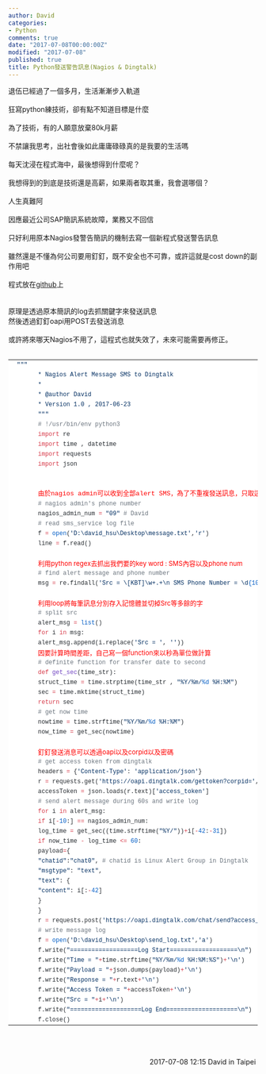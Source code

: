```yaml
---
author: David
categories:
- Python
comments: true
date: "2017-07-08T00:00:00Z"
modified: "2017-07-08"
published: true
title: Python發送警告訊息(Nagios & Dingtalk)
---
```

退伍已經過了一個多月，生活漸漸步入軌道<br />
<br />
狂寫python練技術，卻有點不知道目標是什麼<br />
<br />
為了技術，有的人願意放棄80k月薪<br />
<br />
不禁讓我思考，出社會後如此庸庸碌碌真的是我要的生活嗎<br />
<br />
每天沈浸在程式海中，最後想得到什麼呢？<br />
<br />
我想得到的到底是技術還是高薪，如果兩者取其重，我會選哪個？<br />
<br />
人生真難阿<br />
<br />
因應最近公司SAP簡訊系統故障，業務又不回信<br />
<br />
只好利用原本Nagios發警告簡訊的機制去寫一個新程式發送警告訊息<br />
<br />
雖然還是不懂為何公司要用釘釘，既不安全也不可靠，或許這就是cost down的副作用吧<br />
<br />
程式放在<a href="https://github.com/davidh83110/Nagios_Dingtalk-Alert-Msg" target="_blank">github</a>上<br />
<br />
<br />
原理是透過原本簡訊的log去抓關鍵字來發送訊息<br />
然後透過釘釘oapi用POST去發送消息<br />
<br />
或許將來哪天Nagios不用了，這程式也就失效了，未來可能需要再修正。<br />
<br />
<table class="highlight tab-size js-file-line-container" data-tab-size="8" style="background-color: white; border-collapse: collapse; border-spacing: 0px; box-sizing: border-box; color: #24292e; font-family: -apple-system, system-ui, &quot;Segoe UI&quot;, Helvetica, Arial, sans-serif, &quot;Apple Color Emoji&quot;, &quot;Segoe UI Emoji&quot;, &quot;Segoe UI Symbol&quot;; font-size: 14px; tab-size: 8;"><tbody style="box-sizing: border-box;">
<tr style="box-sizing: border-box;"><td class="blob-code blob-code-inner js-file-line" id="LC1" style="box-sizing: border-box; font-family: SFMono-Regular, Consolas, &quot;Liberation Mono&quot;, Menlo, Courier, monospace; font-size: 12px; line-height: 20px; overflow: visible; padding: 0px 10px; position: relative; vertical-align: top; white-space: pre; word-wrap: normal;"><span class="pl-s" style="box-sizing: border-box; color: #032f62;"> """</span></td></tr>
<tr style="box-sizing: border-box;"><td class="blob-num js-line-number" data-line-number="2" id="L2" style="box-sizing: border-box; color: rgba(27, 31, 35, 0.3); cursor: pointer; font-family: SFMono-Regular, Consolas, &quot;Liberation Mono&quot;, Menlo, Courier, monospace; font-size: 12px; line-height: 20px; min-width: 50px; padding: 0px 10px; text-align: right; user-select: none; vertical-align: top; white-space: nowrap; width: 50px;"></td><td class="blob-code blob-code-inner js-file-line" id="LC2" style="box-sizing: border-box; font-family: SFMono-Regular, Consolas, &quot;Liberation Mono&quot;, Menlo, Courier, monospace; font-size: 12px; line-height: 20px; overflow: visible; padding: 0px 10px; position: relative; vertical-align: top; white-space: pre; word-wrap: normal;"><span class="pl-s" style="box-sizing: border-box; color: #032f62;">* Nagios Alert Message SMS to Dingtalk</span></td></tr>
<tr style="box-sizing: border-box;"><td class="blob-num js-line-number" data-line-number="3" id="L3" style="box-sizing: border-box; color: rgba(27, 31, 35, 0.3); cursor: pointer; font-family: SFMono-Regular, Consolas, &quot;Liberation Mono&quot;, Menlo, Courier, monospace; font-size: 12px; line-height: 20px; min-width: 50px; padding: 0px 10px; text-align: right; user-select: none; vertical-align: top; white-space: nowrap; width: 50px;"></td><td class="blob-code blob-code-inner js-file-line" id="LC3" style="box-sizing: border-box; font-family: SFMono-Regular, Consolas, &quot;Liberation Mono&quot;, Menlo, Courier, monospace; font-size: 12px; line-height: 20px; overflow: visible; padding: 0px 10px; position: relative; vertical-align: top; white-space: pre; word-wrap: normal;"><span class="pl-s" style="box-sizing: border-box; color: #032f62;">* </span></td></tr>
<tr style="box-sizing: border-box;"><td class="blob-num js-line-number" data-line-number="4" id="L4" style="box-sizing: border-box; color: rgba(27, 31, 35, 0.3); cursor: pointer; font-family: SFMono-Regular, Consolas, &quot;Liberation Mono&quot;, Menlo, Courier, monospace; font-size: 12px; line-height: 20px; min-width: 50px; padding: 0px 10px; text-align: right; user-select: none; vertical-align: top; white-space: nowrap; width: 50px;"></td><td class="blob-code blob-code-inner js-file-line" id="LC4" style="box-sizing: border-box; font-family: SFMono-Regular, Consolas, &quot;Liberation Mono&quot;, Menlo, Courier, monospace; font-size: 12px; line-height: 20px; overflow: visible; padding: 0px 10px; position: relative; vertical-align: top; white-space: pre; word-wrap: normal;"><span class="pl-s" style="box-sizing: border-box; color: #032f62;">* @author David</span></td></tr>
<tr style="box-sizing: border-box;"><td class="blob-num js-line-number" data-line-number="5" id="L5" style="box-sizing: border-box; color: rgba(27, 31, 35, 0.3); cursor: pointer; font-family: SFMono-Regular, Consolas, &quot;Liberation Mono&quot;, Menlo, Courier, monospace; font-size: 12px; line-height: 20px; min-width: 50px; padding: 0px 10px; text-align: right; user-select: none; vertical-align: top; white-space: nowrap; width: 50px;"></td><td class="blob-code blob-code-inner js-file-line" id="LC5" style="box-sizing: border-box; font-family: SFMono-Regular, Consolas, &quot;Liberation Mono&quot;, Menlo, Courier, monospace; font-size: 12px; line-height: 20px; overflow: visible; padding: 0px 10px; position: relative; vertical-align: top; white-space: pre; word-wrap: normal;"><span class="pl-s" style="box-sizing: border-box; color: #032f62;">* Version 1.0 , 2017-06-23</span></td></tr>
<tr style="box-sizing: border-box;"><td class="blob-num js-line-number" data-line-number="6" id="L6" style="box-sizing: border-box; color: rgba(27, 31, 35, 0.3); cursor: pointer; font-family: SFMono-Regular, Consolas, &quot;Liberation Mono&quot;, Menlo, Courier, monospace; font-size: 12px; line-height: 20px; min-width: 50px; padding: 0px 10px; text-align: right; user-select: none; vertical-align: top; white-space: nowrap; width: 50px;"></td><td class="blob-code blob-code-inner js-file-line" id="LC6" style="box-sizing: border-box; font-family: SFMono-Regular, Consolas, &quot;Liberation Mono&quot;, Menlo, Courier, monospace; font-size: 12px; line-height: 20px; overflow: visible; padding: 0px 10px; position: relative; vertical-align: top; white-space: pre; word-wrap: normal;"><span class="pl-s" style="box-sizing: border-box; color: #032f62;">"""</span></td></tr>
<tr style="box-sizing: border-box;"><td class="blob-num js-line-number" data-line-number="7" id="L7" style="box-sizing: border-box; color: rgba(27, 31, 35, 0.3); cursor: pointer; font-family: SFMono-Regular, Consolas, &quot;Liberation Mono&quot;, Menlo, Courier, monospace; font-size: 12px; line-height: 20px; min-width: 50px; padding: 0px 10px; text-align: right; user-select: none; vertical-align: top; white-space: nowrap; width: 50px;"></td><td class="blob-code blob-code-inner js-file-line" id="LC7" style="box-sizing: border-box; font-family: SFMono-Regular, Consolas, &quot;Liberation Mono&quot;, Menlo, Courier, monospace; font-size: 12px; line-height: 20px; overflow: visible; padding: 0px 10px; position: relative; vertical-align: top; white-space: pre; word-wrap: normal;"><span class="pl-c" style="box-sizing: border-box; color: #6a737d;"><span class="pl-c" style="box-sizing: border-box;">#</span> !/usr/bin/env python3</span></td></tr>
<tr style="box-sizing: border-box;"><td class="blob-num js-line-number" data-line-number="8" id="L8" style="box-sizing: border-box; color: rgba(27, 31, 35, 0.3); cursor: pointer; font-family: SFMono-Regular, Consolas, &quot;Liberation Mono&quot;, Menlo, Courier, monospace; font-size: 12px; line-height: 20px; min-width: 50px; padding: 0px 10px; text-align: right; user-select: none; vertical-align: top; white-space: nowrap; width: 50px;"></td><td class="blob-code blob-code-inner js-file-line" id="LC8" style="box-sizing: border-box; font-family: SFMono-Regular, Consolas, &quot;Liberation Mono&quot;, Menlo, Courier, monospace; font-size: 12px; line-height: 20px; overflow: visible; padding: 0px 10px; position: relative; vertical-align: top; white-space: pre; word-wrap: normal;"><span class="pl-k" style="box-sizing: border-box; color: #d73a49;">import</span> re</td></tr>
<tr style="box-sizing: border-box;"><td class="blob-num js-line-number" data-line-number="9" id="L9" style="box-sizing: border-box; color: rgba(27, 31, 35, 0.3); cursor: pointer; font-family: SFMono-Regular, Consolas, &quot;Liberation Mono&quot;, Menlo, Courier, monospace; font-size: 12px; line-height: 20px; min-width: 50px; padding: 0px 10px; text-align: right; user-select: none; vertical-align: top; white-space: nowrap; width: 50px;"></td><td class="blob-code blob-code-inner js-file-line" id="LC9" style="box-sizing: border-box; font-family: SFMono-Regular, Consolas, &quot;Liberation Mono&quot;, Menlo, Courier, monospace; font-size: 12px; line-height: 20px; overflow: visible; padding: 0px 10px; position: relative; vertical-align: top; white-space: pre; word-wrap: normal;"><span class="pl-k" style="box-sizing: border-box; color: #d73a49;">import</span> time , datetime</td></tr>
<tr style="box-sizing: border-box;"><td class="blob-num js-line-number" data-line-number="10" id="L10" style="box-sizing: border-box; color: rgba(27, 31, 35, 0.3); cursor: pointer; font-family: SFMono-Regular, Consolas, &quot;Liberation Mono&quot;, Menlo, Courier, monospace; font-size: 12px; line-height: 20px; min-width: 50px; padding: 0px 10px; text-align: right; user-select: none; vertical-align: top; white-space: nowrap; width: 50px;"></td><td class="blob-code blob-code-inner js-file-line" id="LC10" style="box-sizing: border-box; font-family: SFMono-Regular, Consolas, &quot;Liberation Mono&quot;, Menlo, Courier, monospace; font-size: 12px; line-height: 20px; overflow: visible; padding: 0px 10px; position: relative; vertical-align: top; white-space: pre; word-wrap: normal;"><span class="pl-k" style="box-sizing: border-box; color: #d73a49;">import</span> requests</td></tr>
<tr style="box-sizing: border-box;"><td class="blob-num js-line-number" data-line-number="11" id="L11" style="box-sizing: border-box; color: rgba(27, 31, 35, 0.3); cursor: pointer; font-family: SFMono-Regular, Consolas, &quot;Liberation Mono&quot;, Menlo, Courier, monospace; font-size: 12px; line-height: 20px; min-width: 50px; padding: 0px 10px; text-align: right; user-select: none; vertical-align: top; white-space: nowrap; width: 50px;"></td><td class="blob-code blob-code-inner js-file-line" id="LC11" style="box-sizing: border-box; font-family: SFMono-Regular, Consolas, &quot;Liberation Mono&quot;, Menlo, Courier, monospace; font-size: 12px; line-height: 20px; overflow: visible; padding: 0px 10px; position: relative; vertical-align: top; white-space: pre; word-wrap: normal;"><span class="pl-k" style="box-sizing: border-box; color: #d73a49;">import</span> json</td></tr>
<tr style="box-sizing: border-box;"><td class="blob-num js-line-number" data-line-number="12" id="L12" style="box-sizing: border-box; color: rgba(27, 31, 35, 0.3); cursor: pointer; font-family: SFMono-Regular, Consolas, &quot;Liberation Mono&quot;, Menlo, Courier, monospace; font-size: 12px; line-height: 20px; min-width: 50px; padding: 0px 10px; text-align: right; user-select: none; vertical-align: top; white-space: nowrap; width: 50px;"></td><td class="blob-code blob-code-inner js-file-line" id="LC12" style="box-sizing: border-box; font-family: SFMono-Regular, Consolas, &quot;Liberation Mono&quot;, Menlo, Courier, monospace; line-height: 20px; overflow: visible; padding: 0px 10px; position: relative; vertical-align: top; white-space: pre; word-wrap: normal;"><span style="color: red; font-size: small;"><br /></span>
<span style="color: red; font-size: small;">由於nagios admin可以收到全部alert SMS，為了不重複發送訊息，只取這一筆num</span></td></tr>
<tr style="box-sizing: border-box;"><td class="blob-num js-line-number" data-line-number="13" id="L13" style="box-sizing: border-box; color: rgba(27, 31, 35, 0.3); cursor: pointer; font-family: SFMono-Regular, Consolas, &quot;Liberation Mono&quot;, Menlo, Courier, monospace; font-size: 12px; line-height: 20px; min-width: 50px; padding: 0px 10px; text-align: right; user-select: none; vertical-align: top; white-space: nowrap; width: 50px;"></td><td class="blob-code blob-code-inner js-file-line" id="LC13" style="box-sizing: border-box; font-family: SFMono-Regular, Consolas, &quot;Liberation Mono&quot;, Menlo, Courier, monospace; font-size: 12px; line-height: 20px; overflow: visible; padding: 0px 10px; position: relative; vertical-align: top; white-space: pre; word-wrap: normal;"><span class="pl-c" style="box-sizing: border-box; color: #6a737d;"><span class="pl-c" style="box-sizing: border-box;">#</span> nagios admin's phone number</span></td></tr>
<tr style="box-sizing: border-box;"><td class="blob-num js-line-number" data-line-number="14" id="L14" style="box-sizing: border-box; color: rgba(27, 31, 35, 0.3); cursor: pointer; font-family: SFMono-Regular, Consolas, &quot;Liberation Mono&quot;, Menlo, Courier, monospace; font-size: 12px; line-height: 20px; min-width: 50px; padding: 0px 10px; text-align: right; user-select: none; vertical-align: top; white-space: nowrap; width: 50px;"></td><td class="blob-code blob-code-inner js-file-line" id="LC14" style="box-sizing: border-box; font-family: SFMono-Regular, Consolas, &quot;Liberation Mono&quot;, Menlo, Courier, monospace; font-size: 12px; line-height: 20px; overflow: visible; padding: 0px 10px; position: relative; vertical-align: top; white-space: pre; word-wrap: normal;">nagios_admin_num <span class="pl-k" style="box-sizing: border-box; color: #d73a49;">=</span> <span class="pl-s" style="box-sizing: border-box; color: #032f62;"><span class="pl-pds" style="box-sizing: border-box;">"</span>09<span class="pl-pds" style="box-sizing: border-box;">"</span></span> <span class="pl-c" style="box-sizing: border-box; color: #6a737d;"><span class="pl-c" style="box-sizing: border-box;">#</span> David</span></td></tr>
<tr style="box-sizing: border-box;"><td class="blob-num js-line-number" data-line-number="15" id="L15" style="box-sizing: border-box; color: rgba(27, 31, 35, 0.3); cursor: pointer; font-family: SFMono-Regular, Consolas, &quot;Liberation Mono&quot;, Menlo, Courier, monospace; font-size: 12px; line-height: 20px; min-width: 50px; padding: 0px 10px; text-align: right; user-select: none; vertical-align: top; white-space: nowrap; width: 50px;"></td><td class="blob-code blob-code-inner js-file-line" id="LC15" style="box-sizing: border-box; font-family: SFMono-Regular, Consolas, &quot;Liberation Mono&quot;, Menlo, Courier, monospace; font-size: 12px; line-height: 20px; overflow: visible; padding: 0px 10px; position: relative; vertical-align: top; white-space: pre; word-wrap: normal;"></td></tr>
<tr style="box-sizing: border-box;"><td class="blob-num js-line-number" data-line-number="16" id="L16" style="box-sizing: border-box; color: rgba(27, 31, 35, 0.3); cursor: pointer; font-family: SFMono-Regular, Consolas, &quot;Liberation Mono&quot;, Menlo, Courier, monospace; font-size: 12px; line-height: 20px; min-width: 50px; padding: 0px 10px; text-align: right; user-select: none; vertical-align: top; white-space: nowrap; width: 50px;"></td><td class="blob-code blob-code-inner js-file-line" id="LC16" style="box-sizing: border-box; font-family: SFMono-Regular, Consolas, &quot;Liberation Mono&quot;, Menlo, Courier, monospace; font-size: 12px; line-height: 20px; overflow: visible; padding: 0px 10px; position: relative; vertical-align: top; white-space: pre; word-wrap: normal;"><span class="pl-c" style="box-sizing: border-box; color: #6a737d;"><span class="pl-c" style="box-sizing: border-box;">#</span> read sms_service log file</span></td></tr>
<tr style="box-sizing: border-box;"><td class="blob-num js-line-number" data-line-number="17" id="L17" style="box-sizing: border-box; color: rgba(27, 31, 35, 0.3); cursor: pointer; font-family: SFMono-Regular, Consolas, &quot;Liberation Mono&quot;, Menlo, Courier, monospace; font-size: 12px; line-height: 20px; min-width: 50px; padding: 0px 10px; text-align: right; user-select: none; vertical-align: top; white-space: nowrap; width: 50px;"></td><td class="blob-code blob-code-inner js-file-line" id="LC17" style="box-sizing: border-box; font-family: SFMono-Regular, Consolas, &quot;Liberation Mono&quot;, Menlo, Courier, monospace; font-size: 12px; line-height: 20px; overflow: visible; padding: 0px 10px; position: relative; vertical-align: top; white-space: pre; word-wrap: normal;">f <span class="pl-k" style="box-sizing: border-box; color: #d73a49;">=</span> <span class="pl-c1" style="box-sizing: border-box; color: #005cc5;">open</span>(<span class="pl-s" style="box-sizing: border-box; color: #032f62;"><span class="pl-pds" style="box-sizing: border-box;">'</span>D:\david_hsu\Desktop\message.txt<span class="pl-pds" style="box-sizing: border-box;">'</span></span>,<span class="pl-s" style="box-sizing: border-box; color: #032f62;"><span class="pl-pds" style="box-sizing: border-box;">'</span>r<span class="pl-pds" style="box-sizing: border-box;">'</span></span>)</td></tr>
<tr style="box-sizing: border-box;"><td class="blob-num js-line-number" data-line-number="18" id="L18" style="box-sizing: border-box; color: rgba(27, 31, 35, 0.3); cursor: pointer; font-family: SFMono-Regular, Consolas, &quot;Liberation Mono&quot;, Menlo, Courier, monospace; font-size: 12px; line-height: 20px; min-width: 50px; padding: 0px 10px; text-align: right; user-select: none; vertical-align: top; white-space: nowrap; width: 50px;"></td><td class="blob-code blob-code-inner js-file-line" id="LC18" style="box-sizing: border-box; font-family: SFMono-Regular, Consolas, &quot;Liberation Mono&quot;, Menlo, Courier, monospace; font-size: 12px; line-height: 20px; overflow: visible; padding: 0px 10px; position: relative; vertical-align: top; white-space: pre; word-wrap: normal;">line <span class="pl-k" style="box-sizing: border-box; color: #d73a49;">=</span> f.read()</td></tr>
<tr style="box-sizing: border-box;"><td class="blob-num js-line-number" data-line-number="19" id="L19" style="box-sizing: border-box; color: rgba(27, 31, 35, 0.3); cursor: pointer; font-family: SFMono-Regular, Consolas, &quot;Liberation Mono&quot;, Menlo, Courier, monospace; font-size: 12px; line-height: 20px; min-width: 50px; padding: 0px 10px; text-align: right; user-select: none; vertical-align: top; white-space: nowrap; width: 50px;"></td><td class="blob-code blob-code-inner js-file-line" id="LC19" style="box-sizing: border-box; line-height: 20px; overflow: visible; padding: 0px 10px; position: relative; vertical-align: top; white-space: pre; word-wrap: normal;"><span style="font-size: 12px;">
</span><span style="color: red; font-size: small;">利用python regex去抓出我們要的key word : SMS內容以及phone num</span></td></tr>
<tr style="box-sizing: border-box;"><td class="blob-num js-line-number" data-line-number="20" id="L20" style="box-sizing: border-box; color: rgba(27, 31, 35, 0.3); cursor: pointer; font-family: SFMono-Regular, Consolas, &quot;Liberation Mono&quot;, Menlo, Courier, monospace; font-size: 12px; line-height: 20px; min-width: 50px; padding: 0px 10px; text-align: right; user-select: none; vertical-align: top; white-space: nowrap; width: 50px;"></td><td class="blob-code blob-code-inner js-file-line" id="LC20" style="box-sizing: border-box; font-family: SFMono-Regular, Consolas, &quot;Liberation Mono&quot;, Menlo, Courier, monospace; font-size: 12px; line-height: 20px; overflow: visible; padding: 0px 10px; position: relative; vertical-align: top; white-space: pre; word-wrap: normal;"><span class="pl-c" style="box-sizing: border-box; color: #6a737d;"><span class="pl-c" style="box-sizing: border-box;">#</span> find alert message and phone number</span></td></tr>
<tr style="box-sizing: border-box;"><td class="blob-num js-line-number" data-line-number="21" id="L21" style="box-sizing: border-box; color: rgba(27, 31, 35, 0.3); cursor: pointer; font-family: SFMono-Regular, Consolas, &quot;Liberation Mono&quot;, Menlo, Courier, monospace; font-size: 12px; line-height: 20px; min-width: 50px; padding: 0px 10px; text-align: right; user-select: none; vertical-align: top; white-space: nowrap; width: 50px;"></td><td class="blob-code blob-code-inner js-file-line" id="LC21" style="box-sizing: border-box; font-family: SFMono-Regular, Consolas, &quot;Liberation Mono&quot;, Menlo, Courier, monospace; font-size: 12px; line-height: 20px; overflow: visible; padding: 0px 10px; position: relative; vertical-align: top; white-space: pre; word-wrap: normal;">msg <span class="pl-k" style="box-sizing: border-box; color: #d73a49;">=</span> re.findall(<span class="pl-s" style="box-sizing: border-box; color: #032f62;"><span class="pl-pds" style="box-sizing: border-box;">'</span>Src = \[KBT]\w+.+<span class="pl-cce" style="box-sizing: border-box;">\n</span> SMS Phone Number = \d<span class="pl-c1" style="box-sizing: border-box; color: #005cc5;">{10}</span><span class="pl-pds" style="box-sizing: border-box;">'</span></span>,line)</td></tr>
<tr style="box-sizing: border-box;"><td class="blob-num js-line-number" data-line-number="22" id="L22" style="box-sizing: border-box; color: rgba(27, 31, 35, 0.3); cursor: pointer; font-family: SFMono-Regular, Consolas, &quot;Liberation Mono&quot;, Menlo, Courier, monospace; font-size: 12px; line-height: 20px; min-width: 50px; padding: 0px 10px; text-align: right; user-select: none; vertical-align: top; white-space: nowrap; width: 50px;"></td><td class="blob-code blob-code-inner js-file-line" id="LC22" style="box-sizing: border-box; line-height: 20px; overflow: visible; padding: 0px 10px; position: relative; vertical-align: top; white-space: pre; word-wrap: normal;"><span style="font-size: 12px;">
</span><span style="color: red; font-size: small;">利用loop將每筆訊息分別存入記憶體並切掉Src等多餘的字</span></td></tr>
<tr style="box-sizing: border-box;"><td class="blob-num js-line-number" data-line-number="23" id="L23" style="box-sizing: border-box; color: rgba(27, 31, 35, 0.3); cursor: pointer; font-family: SFMono-Regular, Consolas, &quot;Liberation Mono&quot;, Menlo, Courier, monospace; font-size: 12px; line-height: 20px; min-width: 50px; padding: 0px 10px; text-align: right; user-select: none; vertical-align: top; white-space: nowrap; width: 50px;"></td><td class="blob-code blob-code-inner js-file-line" id="LC23" style="box-sizing: border-box; font-family: SFMono-Regular, Consolas, &quot;Liberation Mono&quot;, Menlo, Courier, monospace; font-size: 12px; line-height: 20px; overflow: visible; padding: 0px 10px; position: relative; vertical-align: top; white-space: pre; word-wrap: normal;"><span class="pl-c" style="box-sizing: border-box; color: #6a737d;"><span class="pl-c" style="box-sizing: border-box;">#</span> split src</span></td></tr>
<tr style="box-sizing: border-box;"><td class="blob-num js-line-number" data-line-number="24" id="L24" style="box-sizing: border-box; color: rgba(27, 31, 35, 0.3); cursor: pointer; font-family: SFMono-Regular, Consolas, &quot;Liberation Mono&quot;, Menlo, Courier, monospace; font-size: 12px; line-height: 20px; min-width: 50px; padding: 0px 10px; text-align: right; user-select: none; vertical-align: top; white-space: nowrap; width: 50px;"></td><td class="blob-code blob-code-inner js-file-line" id="LC24" style="box-sizing: border-box; font-family: SFMono-Regular, Consolas, &quot;Liberation Mono&quot;, Menlo, Courier, monospace; font-size: 12px; line-height: 20px; overflow: visible; padding: 0px 10px; position: relative; vertical-align: top; white-space: pre; word-wrap: normal;">alert_msg <span class="pl-k" style="box-sizing: border-box; color: #d73a49;">=</span> <span class="pl-c1" style="box-sizing: border-box; color: #005cc5;">list</span>()</td></tr>
<tr style="box-sizing: border-box;"><td class="blob-num js-line-number" data-line-number="25" id="L25" style="box-sizing: border-box; color: rgba(27, 31, 35, 0.3); cursor: pointer; font-family: SFMono-Regular, Consolas, &quot;Liberation Mono&quot;, Menlo, Courier, monospace; font-size: 12px; line-height: 20px; min-width: 50px; padding: 0px 10px; text-align: right; user-select: none; vertical-align: top; white-space: nowrap; width: 50px;"></td><td class="blob-code blob-code-inner js-file-line" id="LC25" style="box-sizing: border-box; font-family: SFMono-Regular, Consolas, &quot;Liberation Mono&quot;, Menlo, Courier, monospace; font-size: 12px; line-height: 20px; overflow: visible; padding: 0px 10px; position: relative; vertical-align: top; white-space: pre; word-wrap: normal;"><span class="pl-k" style="box-sizing: border-box; color: #d73a49;">for</span> i <span class="pl-k" style="box-sizing: border-box; color: #d73a49;">in</span> msg:</td></tr>
<tr style="box-sizing: border-box;"><td class="blob-num js-line-number" data-line-number="26" id="L26" style="box-sizing: border-box; color: rgba(27, 31, 35, 0.3); cursor: pointer; font-family: SFMono-Regular, Consolas, &quot;Liberation Mono&quot;, Menlo, Courier, monospace; font-size: 12px; line-height: 20px; min-width: 50px; padding: 0px 10px; text-align: right; user-select: none; vertical-align: top; white-space: nowrap; width: 50px;"></td><td class="blob-code blob-code-inner js-file-line" id="LC26" style="box-sizing: border-box; font-family: SFMono-Regular, Consolas, &quot;Liberation Mono&quot;, Menlo, Courier, monospace; font-size: 12px; line-height: 20px; overflow: visible; padding: 0px 10px; position: relative; vertical-align: top; white-space: pre; word-wrap: normal;">alert_msg.append(i.replace(<span class="pl-s" style="box-sizing: border-box; color: #032f62;"><span class="pl-pds" style="box-sizing: border-box;">'</span>Src = <span class="pl-pds" style="box-sizing: border-box;">'</span></span>, <span class="pl-s" style="box-sizing: border-box; color: #032f62;"><span class="pl-pds" style="box-sizing: border-box;">'</span><span class="pl-pds" style="box-sizing: border-box;">'</span></span>))</td></tr>
<tr style="box-sizing: border-box;"><td class="blob-num js-line-number" data-line-number="27" id="L27" style="box-sizing: border-box; color: rgba(27, 31, 35, 0.3); cursor: pointer; font-family: SFMono-Regular, Consolas, &quot;Liberation Mono&quot;, Menlo, Courier, monospace; font-size: 12px; line-height: 20px; min-width: 50px; padding: 0px 10px; text-align: right; user-select: none; vertical-align: top; white-space: nowrap; width: 50px;"></td><td class="blob-code blob-code-inner js-file-line" id="LC27" style="box-sizing: border-box; font-family: SFMono-Regular, Consolas, &quot;Liberation Mono&quot;, Menlo, Courier, monospace; font-size: 12px; line-height: 20px; overflow: visible; padding: 0px 10px; position: relative; vertical-align: top; white-space: pre; word-wrap: normal;"></td></tr>
<tr style="box-sizing: border-box;"><td class="blob-num js-line-number" data-line-number="28" id="L28" style="box-sizing: border-box; color: rgba(27, 31, 35, 0.3); cursor: pointer; font-family: SFMono-Regular, Consolas, &quot;Liberation Mono&quot;, Menlo, Courier, monospace; font-size: 12px; line-height: 20px; min-width: 50px; padding: 0px 10px; text-align: right; user-select: none; vertical-align: top; white-space: nowrap; width: 50px;"></td><td class="blob-code blob-code-inner js-file-line" id="LC28" style="box-sizing: border-box; line-height: 20px; overflow: visible; padding: 0px 10px; position: relative; vertical-align: top; white-space: pre; word-wrap: normal;"><span style="color: red; font-size: small;">因要計算時間差距，自己寫一個function來以秒為單位做計算</span></td></tr>
<tr style="box-sizing: border-box;"><td class="blob-num js-line-number" data-line-number="29" id="L29" style="box-sizing: border-box; color: rgba(27, 31, 35, 0.3); cursor: pointer; font-family: SFMono-Regular, Consolas, &quot;Liberation Mono&quot;, Menlo, Courier, monospace; font-size: 12px; line-height: 20px; min-width: 50px; padding: 0px 10px; text-align: right; user-select: none; vertical-align: top; white-space: nowrap; width: 50px;"></td><td class="blob-code blob-code-inner js-file-line" id="LC29" style="box-sizing: border-box; font-family: SFMono-Regular, Consolas, &quot;Liberation Mono&quot;, Menlo, Courier, monospace; font-size: 12px; line-height: 20px; overflow: visible; padding: 0px 10px; position: relative; vertical-align: top; white-space: pre; word-wrap: normal;"><span class="pl-c" style="box-sizing: border-box; color: #6a737d;"><span class="pl-c" style="box-sizing: border-box;">#</span> definite function for transfer date to second</span></td></tr>
<tr style="box-sizing: border-box;"><td class="blob-num js-line-number" data-line-number="30" id="L30" style="box-sizing: border-box; color: rgba(27, 31, 35, 0.3); cursor: pointer; font-family: SFMono-Regular, Consolas, &quot;Liberation Mono&quot;, Menlo, Courier, monospace; font-size: 12px; line-height: 20px; min-width: 50px; padding: 0px 10px; text-align: right; user-select: none; vertical-align: top; white-space: nowrap; width: 50px;"></td><td class="blob-code blob-code-inner js-file-line" id="LC30" style="box-sizing: border-box; font-family: SFMono-Regular, Consolas, &quot;Liberation Mono&quot;, Menlo, Courier, monospace; font-size: 12px; line-height: 20px; overflow: visible; padding: 0px 10px; position: relative; vertical-align: top; white-space: pre; word-wrap: normal;"><span class="pl-k" style="box-sizing: border-box; color: #d73a49;">def</span> <span class="pl-en" style="box-sizing: border-box; color: #6f42c1;">get_sec</span>(<span class="pl-smi" style="box-sizing: border-box;">time_str</span>):</td></tr>
<tr style="box-sizing: border-box;"><td class="blob-num js-line-number" data-line-number="31" id="L31" style="box-sizing: border-box; color: rgba(27, 31, 35, 0.3); cursor: pointer; font-family: SFMono-Regular, Consolas, &quot;Liberation Mono&quot;, Menlo, Courier, monospace; font-size: 12px; line-height: 20px; min-width: 50px; padding: 0px 10px; text-align: right; user-select: none; vertical-align: top; white-space: nowrap; width: 50px;"></td><td class="blob-code blob-code-inner js-file-line" id="LC31" style="box-sizing: border-box; font-family: SFMono-Regular, Consolas, &quot;Liberation Mono&quot;, Menlo, Courier, monospace; font-size: 12px; line-height: 20px; overflow: visible; padding: 0px 10px; position: relative; vertical-align: top; white-space: pre; word-wrap: normal;">struct_time <span class="pl-k" style="box-sizing: border-box; color: #d73a49;">=</span> time.strptime(time_str , <span class="pl-s" style="box-sizing: border-box; color: #032f62;"><span class="pl-pds" style="box-sizing: border-box;">"</span>%Y/%m/<span class="pl-c1" style="box-sizing: border-box; color: #005cc5;">%d</span> %H:%M<span class="pl-pds" style="box-sizing: border-box;">"</span></span>)</td></tr>
<tr style="box-sizing: border-box;"><td class="blob-num js-line-number" data-line-number="32" id="L32" style="box-sizing: border-box; color: rgba(27, 31, 35, 0.3); cursor: pointer; font-family: SFMono-Regular, Consolas, &quot;Liberation Mono&quot;, Menlo, Courier, monospace; font-size: 12px; line-height: 20px; min-width: 50px; padding: 0px 10px; text-align: right; user-select: none; vertical-align: top; white-space: nowrap; width: 50px;"></td><td class="blob-code blob-code-inner js-file-line" id="LC32" style="box-sizing: border-box; font-family: SFMono-Regular, Consolas, &quot;Liberation Mono&quot;, Menlo, Courier, monospace; font-size: 12px; line-height: 20px; overflow: visible; padding: 0px 10px; position: relative; vertical-align: top; white-space: pre; word-wrap: normal;">sec <span class="pl-k" style="box-sizing: border-box; color: #d73a49;">=</span> time.mktime(struct_time)</td></tr>
<tr style="box-sizing: border-box;"><td class="blob-num js-line-number" data-line-number="33" id="L33" style="box-sizing: border-box; color: rgba(27, 31, 35, 0.3); cursor: pointer; font-family: SFMono-Regular, Consolas, &quot;Liberation Mono&quot;, Menlo, Courier, monospace; font-size: 12px; line-height: 20px; min-width: 50px; padding: 0px 10px; text-align: right; user-select: none; vertical-align: top; white-space: nowrap; width: 50px;"></td><td class="blob-code blob-code-inner js-file-line" id="LC33" style="box-sizing: border-box; font-family: SFMono-Regular, Consolas, &quot;Liberation Mono&quot;, Menlo, Courier, monospace; font-size: 12px; line-height: 20px; overflow: visible; padding: 0px 10px; position: relative; vertical-align: top; white-space: pre; word-wrap: normal;"><span class="pl-k" style="box-sizing: border-box; color: #d73a49;">return</span> sec</td></tr>
<tr style="box-sizing: border-box;"><td class="blob-num js-line-number" data-line-number="34" id="L34" style="box-sizing: border-box; color: rgba(27, 31, 35, 0.3); cursor: pointer; font-family: SFMono-Regular, Consolas, &quot;Liberation Mono&quot;, Menlo, Courier, monospace; font-size: 12px; line-height: 20px; min-width: 50px; padding: 0px 10px; text-align: right; user-select: none; vertical-align: top; white-space: nowrap; width: 50px;"></td><td class="blob-code blob-code-inner js-file-line" id="LC34" style="box-sizing: border-box; font-family: SFMono-Regular, Consolas, &quot;Liberation Mono&quot;, Menlo, Courier, monospace; font-size: 12px; line-height: 20px; overflow: visible; padding: 0px 10px; position: relative; vertical-align: top; white-space: pre; word-wrap: normal;"></td></tr>
<tr style="box-sizing: border-box;"><td class="blob-num js-line-number" data-line-number="35" id="L35" style="box-sizing: border-box; color: rgba(27, 31, 35, 0.3); cursor: pointer; font-family: SFMono-Regular, Consolas, &quot;Liberation Mono&quot;, Menlo, Courier, monospace; font-size: 12px; line-height: 20px; min-width: 50px; padding: 0px 10px; text-align: right; user-select: none; vertical-align: top; white-space: nowrap; width: 50px;"></td><td class="blob-code blob-code-inner js-file-line" id="LC35" style="box-sizing: border-box; font-family: SFMono-Regular, Consolas, &quot;Liberation Mono&quot;, Menlo, Courier, monospace; font-size: 12px; line-height: 20px; overflow: visible; padding: 0px 10px; position: relative; vertical-align: top; white-space: pre; word-wrap: normal;"><span class="pl-c" style="box-sizing: border-box; color: #6a737d;"><span class="pl-c" style="box-sizing: border-box;">#</span> get now time</span></td></tr>
<tr style="box-sizing: border-box;"><td class="blob-num js-line-number" data-line-number="36" id="L36" style="box-sizing: border-box; color: rgba(27, 31, 35, 0.3); cursor: pointer; font-family: SFMono-Regular, Consolas, &quot;Liberation Mono&quot;, Menlo, Courier, monospace; font-size: 12px; line-height: 20px; min-width: 50px; padding: 0px 10px; text-align: right; user-select: none; vertical-align: top; white-space: nowrap; width: 50px;"></td><td class="blob-code blob-code-inner js-file-line" id="LC36" style="box-sizing: border-box; font-family: SFMono-Regular, Consolas, &quot;Liberation Mono&quot;, Menlo, Courier, monospace; font-size: 12px; line-height: 20px; overflow: visible; padding: 0px 10px; position: relative; vertical-align: top; white-space: pre; word-wrap: normal;">nowtime <span class="pl-k" style="box-sizing: border-box; color: #d73a49;">=</span> time.strftime(<span class="pl-s" style="box-sizing: border-box; color: #032f62;"><span class="pl-pds" style="box-sizing: border-box;">"</span>%Y/%m/<span class="pl-c1" style="box-sizing: border-box; color: #005cc5;">%d</span> %H:%M<span class="pl-pds" style="box-sizing: border-box;">"</span></span>)</td></tr>
<tr style="box-sizing: border-box;"><td class="blob-num js-line-number" data-line-number="37" id="L37" style="box-sizing: border-box; color: rgba(27, 31, 35, 0.3); cursor: pointer; font-family: SFMono-Regular, Consolas, &quot;Liberation Mono&quot;, Menlo, Courier, monospace; font-size: 12px; line-height: 20px; min-width: 50px; padding: 0px 10px; text-align: right; user-select: none; vertical-align: top; white-space: nowrap; width: 50px;"></td><td class="blob-code blob-code-inner js-file-line" id="LC37" style="box-sizing: border-box; font-family: SFMono-Regular, Consolas, &quot;Liberation Mono&quot;, Menlo, Courier, monospace; font-size: 12px; line-height: 20px; overflow: visible; padding: 0px 10px; position: relative; vertical-align: top; white-space: pre; word-wrap: normal;">now_time <span class="pl-k" style="box-sizing: border-box; color: #d73a49;">=</span> get_sec(nowtime)</td></tr>
<tr style="box-sizing: border-box;"><td class="blob-num js-line-number" data-line-number="38" id="L38" style="box-sizing: border-box; color: rgba(27, 31, 35, 0.3); cursor: pointer; font-family: SFMono-Regular, Consolas, &quot;Liberation Mono&quot;, Menlo, Courier, monospace; font-size: 12px; line-height: 20px; min-width: 50px; padding: 0px 10px; text-align: right; user-select: none; vertical-align: top; white-space: nowrap; width: 50px;"></td><td class="blob-code blob-code-inner js-file-line" id="LC38" style="box-sizing: border-box; line-height: 20px; overflow: visible; padding: 0px 10px; position: relative; vertical-align: top; white-space: pre; word-wrap: normal;"><span style="font-size: 12px;">
</span><span style="color: red; font-size: small;">釘釘發送消息可以透過oapi以及corpid以及密碼</span></td></tr>
<tr style="box-sizing: border-box;"><td class="blob-num js-line-number" data-line-number="39" id="L39" style="box-sizing: border-box; color: rgba(27, 31, 35, 0.3); cursor: pointer; font-family: SFMono-Regular, Consolas, &quot;Liberation Mono&quot;, Menlo, Courier, monospace; font-size: 12px; line-height: 20px; min-width: 50px; padding: 0px 10px; text-align: right; user-select: none; vertical-align: top; white-space: nowrap; width: 50px;"></td><td class="blob-code blob-code-inner js-file-line" id="LC39" style="box-sizing: border-box; font-family: SFMono-Regular, Consolas, &quot;Liberation Mono&quot;, Menlo, Courier, monospace; font-size: 12px; line-height: 20px; overflow: visible; padding: 0px 10px; position: relative; vertical-align: top; white-space: pre; word-wrap: normal;"><span class="pl-c" style="box-sizing: border-box; color: #6a737d;"><span class="pl-c" style="box-sizing: border-box;">#</span> get access token from dingtalk</span></td></tr>
<tr style="box-sizing: border-box;"><td class="blob-num js-line-number" data-line-number="40" id="L40" style="box-sizing: border-box; color: rgba(27, 31, 35, 0.3); cursor: pointer; font-family: SFMono-Regular, Consolas, &quot;Liberation Mono&quot;, Menlo, Courier, monospace; font-size: 12px; line-height: 20px; min-width: 50px; padding: 0px 10px; text-align: right; user-select: none; vertical-align: top; white-space: nowrap; width: 50px;"></td><td class="blob-code blob-code-inner js-file-line" id="LC40" style="box-sizing: border-box; font-family: SFMono-Regular, Consolas, &quot;Liberation Mono&quot;, Menlo, Courier, monospace; font-size: 12px; line-height: 20px; overflow: visible; padding: 0px 10px; position: relative; vertical-align: top; white-space: pre; word-wrap: normal;">headers <span class="pl-k" style="box-sizing: border-box; color: #d73a49;">=</span> {<span class="pl-s" style="box-sizing: border-box; color: #032f62;"><span class="pl-pds" style="box-sizing: border-box;">'</span>Content-Type<span class="pl-pds" style="box-sizing: border-box;">'</span></span>: <span class="pl-s" style="box-sizing: border-box; color: #032f62;"><span class="pl-pds" style="box-sizing: border-box;">'</span>application/json<span class="pl-pds" style="box-sizing: border-box;">'</span></span>}</td></tr>
<tr style="box-sizing: border-box;"><td class="blob-num js-line-number" data-line-number="41" id="L41" style="box-sizing: border-box; color: rgba(27, 31, 35, 0.3); cursor: pointer; font-family: SFMono-Regular, Consolas, &quot;Liberation Mono&quot;, Menlo, Courier, monospace; font-size: 12px; line-height: 20px; min-width: 50px; padding: 0px 10px; text-align: right; user-select: none; vertical-align: top; white-space: nowrap; width: 50px;"></td><td class="blob-code blob-code-inner js-file-line" id="LC41" style="box-sizing: border-box; font-family: SFMono-Regular, Consolas, &quot;Liberation Mono&quot;, Menlo, Courier, monospace; font-size: 12px; line-height: 20px; overflow: visible; padding: 0px 10px; position: relative; vertical-align: top; white-space: pre; word-wrap: normal;">r <span class="pl-k" style="box-sizing: border-box; color: #d73a49;">=</span> requests.get(<span class="pl-s" style="box-sizing: border-box; color: #032f62;"><span class="pl-pds" style="box-sizing: border-box;">'</span>https://oapi.dingtalk.com/gettoken?corpid=<span class="pl-pds" style="box-sizing: border-box;">'</span></span>,<span class="pl-v" style="box-sizing: border-box; color: #e36209;">headers</span><span class="pl-k" style="box-sizing: border-box; color: #d73a49;">=</span>headers)</td></tr>
<tr style="box-sizing: border-box;"><td class="blob-num js-line-number" data-line-number="42" id="L42" style="box-sizing: border-box; color: rgba(27, 31, 35, 0.3); cursor: pointer; font-family: SFMono-Regular, Consolas, &quot;Liberation Mono&quot;, Menlo, Courier, monospace; font-size: 12px; line-height: 20px; min-width: 50px; padding: 0px 10px; text-align: right; user-select: none; vertical-align: top; white-space: nowrap; width: 50px;"></td><td class="blob-code blob-code-inner js-file-line" id="LC42" style="box-sizing: border-box; font-family: SFMono-Regular, Consolas, &quot;Liberation Mono&quot;, Menlo, Courier, monospace; font-size: 12px; line-height: 20px; overflow: visible; padding: 0px 10px; position: relative; vertical-align: top; white-space: pre; word-wrap: normal;">accessToken <span class="pl-k" style="box-sizing: border-box; color: #d73a49;">=</span> json.loads(r.text)[<span class="pl-s" style="box-sizing: border-box; color: #032f62;"><span class="pl-pds" style="box-sizing: border-box;">'</span>access_token<span class="pl-pds" style="box-sizing: border-box;">'</span></span>]</td></tr>
<tr style="box-sizing: border-box;"><td class="blob-num js-line-number" data-line-number="43" id="L43" style="box-sizing: border-box; color: rgba(27, 31, 35, 0.3); cursor: pointer; font-family: SFMono-Regular, Consolas, &quot;Liberation Mono&quot;, Menlo, Courier, monospace; font-size: 12px; line-height: 20px; min-width: 50px; padding: 0px 10px; text-align: right; user-select: none; vertical-align: top; white-space: nowrap; width: 50px;"></td><td class="blob-code blob-code-inner js-file-line" id="LC43" style="box-sizing: border-box; font-family: SFMono-Regular, Consolas, &quot;Liberation Mono&quot;, Menlo, Courier, monospace; font-size: 12px; line-height: 20px; overflow: visible; padding: 0px 10px; position: relative; vertical-align: top; white-space: pre; word-wrap: normal;"></td></tr>
<tr style="box-sizing: border-box;"><td class="blob-num js-line-number" data-line-number="44" id="L44" style="box-sizing: border-box; color: rgba(27, 31, 35, 0.3); cursor: pointer; font-family: SFMono-Regular, Consolas, &quot;Liberation Mono&quot;, Menlo, Courier, monospace; font-size: 12px; line-height: 20px; min-width: 50px; padding: 0px 10px; text-align: right; user-select: none; vertical-align: top; white-space: nowrap; width: 50px;"></td><td class="blob-code blob-code-inner js-file-line" id="LC44" style="box-sizing: border-box; font-family: SFMono-Regular, Consolas, &quot;Liberation Mono&quot;, Menlo, Courier, monospace; font-size: 12px; line-height: 20px; overflow: visible; padding: 0px 10px; position: relative; vertical-align: top; white-space: pre; word-wrap: normal;"><span class="pl-c" style="box-sizing: border-box; color: #6a737d;"><span class="pl-c" style="box-sizing: border-box;">#</span> send alert message during 60s and write log</span></td></tr>
<tr style="box-sizing: border-box;"><td class="blob-num js-line-number" data-line-number="45" id="L45" style="box-sizing: border-box; color: rgba(27, 31, 35, 0.3); cursor: pointer; font-family: SFMono-Regular, Consolas, &quot;Liberation Mono&quot;, Menlo, Courier, monospace; font-size: 12px; line-height: 20px; min-width: 50px; padding: 0px 10px; text-align: right; user-select: none; vertical-align: top; white-space: nowrap; width: 50px;"></td><td class="blob-code blob-code-inner js-file-line" id="LC45" style="box-sizing: border-box; font-family: SFMono-Regular, Consolas, &quot;Liberation Mono&quot;, Menlo, Courier, monospace; font-size: 12px; line-height: 20px; overflow: visible; padding: 0px 10px; position: relative; vertical-align: top; white-space: pre; word-wrap: normal;"><span class="pl-k" style="box-sizing: border-box; color: #d73a49;">for</span> i <span class="pl-k" style="box-sizing: border-box; color: #d73a49;">in</span> alert_msg:</td></tr>
<tr style="box-sizing: border-box;"><td class="blob-num js-line-number" data-line-number="46" id="L46" style="box-sizing: border-box; color: rgba(27, 31, 35, 0.3); cursor: pointer; font-family: SFMono-Regular, Consolas, &quot;Liberation Mono&quot;, Menlo, Courier, monospace; font-size: 12px; line-height: 20px; min-width: 50px; padding: 0px 10px; text-align: right; user-select: none; vertical-align: top; white-space: nowrap; width: 50px;"></td><td class="blob-code blob-code-inner js-file-line" id="LC46" style="box-sizing: border-box; font-family: SFMono-Regular, Consolas, &quot;Liberation Mono&quot;, Menlo, Courier, monospace; font-size: 12px; line-height: 20px; overflow: visible; padding: 0px 10px; position: relative; vertical-align: top; white-space: pre; word-wrap: normal;"><span class="pl-k" style="box-sizing: border-box; color: #d73a49;">if</span> i[<span class="pl-k" style="box-sizing: border-box; color: #d73a49;">-</span><span class="pl-c1" style="box-sizing: border-box; color: #005cc5;">10</span>:] <span class="pl-k" style="box-sizing: border-box; color: #d73a49;">==</span> nagios_admin_num:</td></tr>
<tr style="box-sizing: border-box;"><td class="blob-num js-line-number" data-line-number="47" id="L47" style="box-sizing: border-box; color: rgba(27, 31, 35, 0.3); cursor: pointer; font-family: SFMono-Regular, Consolas, &quot;Liberation Mono&quot;, Menlo, Courier, monospace; font-size: 12px; line-height: 20px; min-width: 50px; padding: 0px 10px; text-align: right; user-select: none; vertical-align: top; white-space: nowrap; width: 50px;"></td><td class="blob-code blob-code-inner js-file-line" id="LC47" style="box-sizing: border-box; font-family: SFMono-Regular, Consolas, &quot;Liberation Mono&quot;, Menlo, Courier, monospace; font-size: 12px; line-height: 20px; overflow: visible; padding: 0px 10px; position: relative; vertical-align: top; white-space: pre; word-wrap: normal;">log_time <span class="pl-k" style="box-sizing: border-box; color: #d73a49;">=</span> get_sec((time.strftime(<span class="pl-s" style="box-sizing: border-box; color: #032f62;"><span class="pl-pds" style="box-sizing: border-box;">"</span>%Y/<span class="pl-pds" style="box-sizing: border-box;">"</span></span>))<span class="pl-k" style="box-sizing: border-box; color: #d73a49;">+</span>i[<span class="pl-k" style="box-sizing: border-box; color: #d73a49;">-</span><span class="pl-c1" style="box-sizing: border-box; color: #005cc5;">42</span>:<span class="pl-k" style="box-sizing: border-box; color: #d73a49;">-</span><span class="pl-c1" style="box-sizing: border-box; color: #005cc5;">31</span>])</td></tr>
<tr style="box-sizing: border-box;"><td class="blob-num js-line-number" data-line-number="48" id="L48" style="box-sizing: border-box; color: rgba(27, 31, 35, 0.3); cursor: pointer; font-family: SFMono-Regular, Consolas, &quot;Liberation Mono&quot;, Menlo, Courier, monospace; font-size: 12px; line-height: 20px; min-width: 50px; padding: 0px 10px; text-align: right; user-select: none; vertical-align: top; white-space: nowrap; width: 50px;"></td><td class="blob-code blob-code-inner js-file-line" id="LC48" style="box-sizing: border-box; font-family: SFMono-Regular, Consolas, &quot;Liberation Mono&quot;, Menlo, Courier, monospace; font-size: 12px; line-height: 20px; overflow: visible; padding: 0px 10px; position: relative; vertical-align: top; white-space: pre; word-wrap: normal;"><span class="pl-k" style="box-sizing: border-box; color: #d73a49;">if</span> now_time <span class="pl-k" style="box-sizing: border-box; color: #d73a49;">-</span> log_time <span class="pl-k" style="box-sizing: border-box; color: #d73a49;">&lt;=</span> <span class="pl-c1" style="box-sizing: border-box; color: #005cc5;">60</span>:</td></tr>
<tr style="box-sizing: border-box;"><td class="blob-num js-line-number" data-line-number="49" id="L49" style="box-sizing: border-box; color: rgba(27, 31, 35, 0.3); cursor: pointer; font-family: SFMono-Regular, Consolas, &quot;Liberation Mono&quot;, Menlo, Courier, monospace; font-size: 12px; line-height: 20px; min-width: 50px; padding: 0px 10px; text-align: right; user-select: none; vertical-align: top; white-space: nowrap; width: 50px;"></td><td class="blob-code blob-code-inner js-file-line" id="LC49" style="box-sizing: border-box; font-family: SFMono-Regular, Consolas, &quot;Liberation Mono&quot;, Menlo, Courier, monospace; font-size: 12px; line-height: 20px; overflow: visible; padding: 0px 10px; position: relative; vertical-align: top; white-space: pre; word-wrap: normal;">payload<span class="pl-k" style="box-sizing: border-box; color: #d73a49;">=</span>{</td></tr>
<tr style="box-sizing: border-box;"><td class="blob-num js-line-number" data-line-number="50" id="L50" style="box-sizing: border-box; color: rgba(27, 31, 35, 0.3); cursor: pointer; font-family: SFMono-Regular, Consolas, &quot;Liberation Mono&quot;, Menlo, Courier, monospace; font-size: 12px; line-height: 20px; min-width: 50px; padding: 0px 10px; text-align: right; user-select: none; vertical-align: top; white-space: nowrap; width: 50px;"></td><td class="blob-code blob-code-inner js-file-line" id="LC50" style="box-sizing: border-box; font-family: SFMono-Regular, Consolas, &quot;Liberation Mono&quot;, Menlo, Courier, monospace; font-size: 12px; line-height: 20px; overflow: visible; padding: 0px 10px; position: relative; vertical-align: top; white-space: pre; word-wrap: normal;"><span class="pl-s" style="box-sizing: border-box; color: #032f62;"><span class="pl-pds" style="box-sizing: border-box;">"</span>chatid<span class="pl-pds" style="box-sizing: border-box;">"</span></span>:<span class="pl-s" style="box-sizing: border-box; color: #032f62;"><span class="pl-pds" style="box-sizing: border-box;">"</span>chat0<span class="pl-pds" style="box-sizing: border-box;">"</span></span>, <span class="pl-c" style="box-sizing: border-box; color: #6a737d;"><span class="pl-c" style="box-sizing: border-box;">#</span> chatid is Linux Alert Group in Dingtalk</span></td></tr>
<tr style="box-sizing: border-box;"><td class="blob-num js-line-number" data-line-number="51" id="L51" style="box-sizing: border-box; color: rgba(27, 31, 35, 0.3); cursor: pointer; font-family: SFMono-Regular, Consolas, &quot;Liberation Mono&quot;, Menlo, Courier, monospace; font-size: 12px; line-height: 20px; min-width: 50px; padding: 0px 10px; text-align: right; user-select: none; vertical-align: top; white-space: nowrap; width: 50px;"></td><td class="blob-code blob-code-inner js-file-line" id="LC51" style="box-sizing: border-box; font-family: SFMono-Regular, Consolas, &quot;Liberation Mono&quot;, Menlo, Courier, monospace; font-size: 12px; line-height: 20px; overflow: visible; padding: 0px 10px; position: relative; vertical-align: top; white-space: pre; word-wrap: normal;"><span class="pl-s" style="box-sizing: border-box; color: #032f62;"><span class="pl-pds" style="box-sizing: border-box;">"</span>msgtype<span class="pl-pds" style="box-sizing: border-box;">"</span></span>: <span class="pl-s" style="box-sizing: border-box; color: #032f62;"><span class="pl-pds" style="box-sizing: border-box;">"</span>text<span class="pl-pds" style="box-sizing: border-box;">"</span></span>,</td></tr>
<tr style="box-sizing: border-box;"><td class="blob-num js-line-number" data-line-number="52" id="L52" style="box-sizing: border-box; color: rgba(27, 31, 35, 0.3); cursor: pointer; font-family: SFMono-Regular, Consolas, &quot;Liberation Mono&quot;, Menlo, Courier, monospace; font-size: 12px; line-height: 20px; min-width: 50px; padding: 0px 10px; text-align: right; user-select: none; vertical-align: top; white-space: nowrap; width: 50px;"></td><td class="blob-code blob-code-inner js-file-line" id="LC52" style="box-sizing: border-box; font-family: SFMono-Regular, Consolas, &quot;Liberation Mono&quot;, Menlo, Courier, monospace; font-size: 12px; line-height: 20px; overflow: visible; padding: 0px 10px; position: relative; vertical-align: top; white-space: pre; word-wrap: normal;"><span class="pl-s" style="box-sizing: border-box; color: #032f62;"><span class="pl-pds" style="box-sizing: border-box;">"</span>text<span class="pl-pds" style="box-sizing: border-box;">"</span></span>: {</td></tr>
<tr style="box-sizing: border-box;"><td class="blob-num js-line-number" data-line-number="53" id="L53" style="box-sizing: border-box; color: rgba(27, 31, 35, 0.3); cursor: pointer; font-family: SFMono-Regular, Consolas, &quot;Liberation Mono&quot;, Menlo, Courier, monospace; font-size: 12px; line-height: 20px; min-width: 50px; padding: 0px 10px; text-align: right; user-select: none; vertical-align: top; white-space: nowrap; width: 50px;"></td><td class="blob-code blob-code-inner js-file-line" id="LC53" style="box-sizing: border-box; font-family: SFMono-Regular, Consolas, &quot;Liberation Mono&quot;, Menlo, Courier, monospace; font-size: 12px; line-height: 20px; overflow: visible; padding: 0px 10px; position: relative; vertical-align: top; white-space: pre; word-wrap: normal;"><span class="pl-s" style="box-sizing: border-box; color: #032f62;"><span class="pl-pds" style="box-sizing: border-box;">"</span>content<span class="pl-pds" style="box-sizing: border-box;">"</span></span>: i[:<span class="pl-k" style="box-sizing: border-box; color: #d73a49;">-</span><span class="pl-c1" style="box-sizing: border-box; color: #005cc5;">42</span>]</td></tr>
<tr style="box-sizing: border-box;"><td class="blob-num js-line-number" data-line-number="54" id="L54" style="box-sizing: border-box; color: rgba(27, 31, 35, 0.3); cursor: pointer; font-family: SFMono-Regular, Consolas, &quot;Liberation Mono&quot;, Menlo, Courier, monospace; font-size: 12px; line-height: 20px; min-width: 50px; padding: 0px 10px; text-align: right; user-select: none; vertical-align: top; white-space: nowrap; width: 50px;"></td><td class="blob-code blob-code-inner js-file-line" id="LC54" style="box-sizing: border-box; font-family: SFMono-Regular, Consolas, &quot;Liberation Mono&quot;, Menlo, Courier, monospace; font-size: 12px; line-height: 20px; overflow: visible; padding: 0px 10px; position: relative; vertical-align: top; white-space: pre; word-wrap: normal;">}</td></tr>
<tr style="box-sizing: border-box;"><td class="blob-num js-line-number" data-line-number="55" id="L55" style="box-sizing: border-box; color: rgba(27, 31, 35, 0.3); cursor: pointer; font-family: SFMono-Regular, Consolas, &quot;Liberation Mono&quot;, Menlo, Courier, monospace; font-size: 12px; line-height: 20px; min-width: 50px; padding: 0px 10px; text-align: right; user-select: none; vertical-align: top; white-space: nowrap; width: 50px;"></td><td class="blob-code blob-code-inner js-file-line" id="LC55" style="box-sizing: border-box; font-family: SFMono-Regular, Consolas, &quot;Liberation Mono&quot;, Menlo, Courier, monospace; font-size: 12px; line-height: 20px; overflow: visible; padding: 0px 10px; position: relative; vertical-align: top; white-space: pre; word-wrap: normal;">}</td></tr>
<tr style="box-sizing: border-box;"><td class="blob-num js-line-number" data-line-number="56" id="L56" style="box-sizing: border-box; color: rgba(27, 31, 35, 0.3); cursor: pointer; font-family: SFMono-Regular, Consolas, &quot;Liberation Mono&quot;, Menlo, Courier, monospace; font-size: 12px; line-height: 20px; min-width: 50px; padding: 0px 10px; text-align: right; user-select: none; vertical-align: top; white-space: nowrap; width: 50px;"></td><td class="blob-code blob-code-inner js-file-line" id="LC56" style="box-sizing: border-box; font-family: SFMono-Regular, Consolas, &quot;Liberation Mono&quot;, Menlo, Courier, monospace; font-size: 12px; line-height: 20px; overflow: visible; padding: 0px 10px; position: relative; vertical-align: top; white-space: pre; word-wrap: normal;">r <span class="pl-k" style="box-sizing: border-box; color: #d73a49;">=</span> requests.post(<span class="pl-s" style="box-sizing: border-box; color: #032f62;"><span class="pl-pds" style="box-sizing: border-box;">'</span>https://oapi.dingtalk.com/chat/send?access_token=<span class="pl-c1" style="box-sizing: border-box; color: #005cc5;">{0}</span><span class="pl-pds" style="box-sizing: border-box;">'</span></span>.format(accessToken),<span class="pl-v" style="box-sizing: border-box; color: #e36209;">data</span><span class="pl-k" style="box-sizing: border-box; color: #d73a49;">=</span>json.dumps(payload),<span class="pl-v" style="box-sizing: border-box; color: #e36209;">headers</span><span class="pl-k" style="box-sizing: border-box; color: #d73a49;">=</span>headers) </td></tr>
<tr style="box-sizing: border-box;"><td class="blob-num js-line-number" data-line-number="57" id="L57" style="box-sizing: border-box; color: rgba(27, 31, 35, 0.3); cursor: pointer; font-family: SFMono-Regular, Consolas, &quot;Liberation Mono&quot;, Menlo, Courier, monospace; font-size: 12px; line-height: 20px; min-width: 50px; padding: 0px 10px; text-align: right; user-select: none; vertical-align: top; white-space: nowrap; width: 50px;"></td><td class="blob-code blob-code-inner js-file-line" id="LC57" style="box-sizing: border-box; font-family: SFMono-Regular, Consolas, &quot;Liberation Mono&quot;, Menlo, Courier, monospace; font-size: 12px; line-height: 20px; overflow: visible; padding: 0px 10px; position: relative; vertical-align: top; white-space: pre; word-wrap: normal;"><span class="pl-c" style="box-sizing: border-box; color: #6a737d;"><span class="pl-c" style="box-sizing: border-box;">#</span> write message log</span></td></tr>
<tr style="box-sizing: border-box;"><td class="blob-num js-line-number" data-line-number="58" id="L58" style="box-sizing: border-box; color: rgba(27, 31, 35, 0.3); cursor: pointer; font-family: SFMono-Regular, Consolas, &quot;Liberation Mono&quot;, Menlo, Courier, monospace; font-size: 12px; line-height: 20px; min-width: 50px; padding: 0px 10px; text-align: right; user-select: none; vertical-align: top; white-space: nowrap; width: 50px;"></td><td class="blob-code blob-code-inner js-file-line" id="LC58" style="box-sizing: border-box; font-family: SFMono-Regular, Consolas, &quot;Liberation Mono&quot;, Menlo, Courier, monospace; font-size: 12px; line-height: 20px; overflow: visible; padding: 0px 10px; position: relative; vertical-align: top; white-space: pre; word-wrap: normal;">f <span class="pl-k" style="box-sizing: border-box; color: #d73a49;">=</span> <span class="pl-c1" style="box-sizing: border-box; color: #005cc5;">open</span>(<span class="pl-s" style="box-sizing: border-box; color: #032f62;"><span class="pl-pds" style="box-sizing: border-box;">'</span>D:\david_hsu\Desktop\send_log.txt<span class="pl-pds" style="box-sizing: border-box;">'</span></span>,<span class="pl-s" style="box-sizing: border-box; color: #032f62;"><span class="pl-pds" style="box-sizing: border-box;">'</span>a<span class="pl-pds" style="box-sizing: border-box;">'</span></span>)</td></tr>
<tr style="box-sizing: border-box;"><td class="blob-num js-line-number" data-line-number="59" id="L59" style="box-sizing: border-box; color: rgba(27, 31, 35, 0.3); cursor: pointer; font-family: SFMono-Regular, Consolas, &quot;Liberation Mono&quot;, Menlo, Courier, monospace; font-size: 12px; line-height: 20px; min-width: 50px; padding: 0px 10px; text-align: right; user-select: none; vertical-align: top; white-space: nowrap; width: 50px;"></td><td class="blob-code blob-code-inner js-file-line" id="LC59" style="box-sizing: border-box; font-family: SFMono-Regular, Consolas, &quot;Liberation Mono&quot;, Menlo, Courier, monospace; font-size: 12px; line-height: 20px; overflow: visible; padding: 0px 10px; position: relative; vertical-align: top; white-space: pre; word-wrap: normal;">f.write(<span class="pl-s" style="box-sizing: border-box; color: #032f62;"><span class="pl-pds" style="box-sizing: border-box;">"</span>===================Log Start===================<span class="pl-cce" style="box-sizing: border-box;">\n</span><span class="pl-pds" style="box-sizing: border-box;">"</span></span>)</td></tr>
<tr style="box-sizing: border-box;"><td class="blob-num js-line-number" data-line-number="60" id="L60" style="box-sizing: border-box; color: rgba(27, 31, 35, 0.3); cursor: pointer; font-family: SFMono-Regular, Consolas, &quot;Liberation Mono&quot;, Menlo, Courier, monospace; font-size: 12px; line-height: 20px; min-width: 50px; padding: 0px 10px; text-align: right; user-select: none; vertical-align: top; white-space: nowrap; width: 50px;"></td><td class="blob-code blob-code-inner js-file-line" id="LC60" style="box-sizing: border-box; font-family: SFMono-Regular, Consolas, &quot;Liberation Mono&quot;, Menlo, Courier, monospace; font-size: 12px; line-height: 20px; overflow: visible; padding: 0px 10px; position: relative; vertical-align: top; white-space: pre; word-wrap: normal;">f.write(<span class="pl-s" style="box-sizing: border-box; color: #032f62;"><span class="pl-pds" style="box-sizing: border-box;">"</span>Time = <span class="pl-pds" style="box-sizing: border-box;">"</span></span><span class="pl-k" style="box-sizing: border-box; color: #d73a49;">+</span>time.strftime(<span class="pl-s" style="box-sizing: border-box; color: #032f62;"><span class="pl-pds" style="box-sizing: border-box;">"</span>%Y/%m/<span class="pl-c1" style="box-sizing: border-box; color: #005cc5;">%d</span> %H:%M:%S<span class="pl-pds" style="box-sizing: border-box;">"</span></span>)<span class="pl-k" style="box-sizing: border-box; color: #d73a49;">+</span><span class="pl-s" style="box-sizing: border-box; color: #032f62;"><span class="pl-pds" style="box-sizing: border-box;">'</span><span class="pl-cce" style="box-sizing: border-box;">\n</span><span class="pl-pds" style="box-sizing: border-box;">'</span></span>)</td></tr>
<tr style="box-sizing: border-box;"><td class="blob-num js-line-number" data-line-number="61" id="L61" style="box-sizing: border-box; color: rgba(27, 31, 35, 0.3); cursor: pointer; font-family: SFMono-Regular, Consolas, &quot;Liberation Mono&quot;, Menlo, Courier, monospace; font-size: 12px; line-height: 20px; min-width: 50px; padding: 0px 10px; text-align: right; user-select: none; vertical-align: top; white-space: nowrap; width: 50px;"></td><td class="blob-code blob-code-inner js-file-line" id="LC61" style="box-sizing: border-box; font-family: SFMono-Regular, Consolas, &quot;Liberation Mono&quot;, Menlo, Courier, monospace; font-size: 12px; line-height: 20px; overflow: visible; padding: 0px 10px; position: relative; vertical-align: top; white-space: pre; word-wrap: normal;">f.write(<span class="pl-s" style="box-sizing: border-box; color: #032f62;"><span class="pl-pds" style="box-sizing: border-box;">"</span>Payload = <span class="pl-pds" style="box-sizing: border-box;">"</span></span><span class="pl-k" style="box-sizing: border-box; color: #d73a49;">+</span>json.dumps(payload)<span class="pl-k" style="box-sizing: border-box; color: #d73a49;">+</span><span class="pl-s" style="box-sizing: border-box; color: #032f62;"><span class="pl-pds" style="box-sizing: border-box;">'</span><span class="pl-cce" style="box-sizing: border-box;">\n</span><span class="pl-pds" style="box-sizing: border-box;">'</span></span>)</td></tr>
<tr style="box-sizing: border-box;"><td class="blob-num js-line-number" data-line-number="62" id="L62" style="box-sizing: border-box; color: rgba(27, 31, 35, 0.3); cursor: pointer; font-family: SFMono-Regular, Consolas, &quot;Liberation Mono&quot;, Menlo, Courier, monospace; font-size: 12px; line-height: 20px; min-width: 50px; padding: 0px 10px; text-align: right; user-select: none; vertical-align: top; white-space: nowrap; width: 50px;"></td><td class="blob-code blob-code-inner js-file-line" id="LC62" style="box-sizing: border-box; font-family: SFMono-Regular, Consolas, &quot;Liberation Mono&quot;, Menlo, Courier, monospace; font-size: 12px; line-height: 20px; overflow: visible; padding: 0px 10px; position: relative; vertical-align: top; white-space: pre; word-wrap: normal;">f.write(<span class="pl-s" style="box-sizing: border-box; color: #032f62;"><span class="pl-pds" style="box-sizing: border-box;">"</span>Response = <span class="pl-pds" style="box-sizing: border-box;">"</span></span><span class="pl-k" style="box-sizing: border-box; color: #d73a49;">+</span>r.text<span class="pl-k" style="box-sizing: border-box; color: #d73a49;">+</span><span class="pl-s" style="box-sizing: border-box; color: #032f62;"><span class="pl-pds" style="box-sizing: border-box;">'</span><span class="pl-cce" style="box-sizing: border-box;">\n</span><span class="pl-pds" style="box-sizing: border-box;">'</span></span>)</td></tr>
<tr style="box-sizing: border-box;"><td class="blob-num js-line-number" data-line-number="63" id="L63" style="box-sizing: border-box; color: rgba(27, 31, 35, 0.3); cursor: pointer; font-family: SFMono-Regular, Consolas, &quot;Liberation Mono&quot;, Menlo, Courier, monospace; font-size: 12px; line-height: 20px; min-width: 50px; padding: 0px 10px; text-align: right; user-select: none; vertical-align: top; white-space: nowrap; width: 50px;"></td><td class="blob-code blob-code-inner js-file-line" id="LC63" style="box-sizing: border-box; font-family: SFMono-Regular, Consolas, &quot;Liberation Mono&quot;, Menlo, Courier, monospace; font-size: 12px; line-height: 20px; overflow: visible; padding: 0px 10px; position: relative; vertical-align: top; white-space: pre; word-wrap: normal;">f.write(<span class="pl-s" style="box-sizing: border-box; color: #032f62;"><span class="pl-pds" style="box-sizing: border-box;">"</span>Access Token = <span class="pl-pds" style="box-sizing: border-box;">"</span></span><span class="pl-k" style="box-sizing: border-box; color: #d73a49;">+</span>accessToken<span class="pl-k" style="box-sizing: border-box; color: #d73a49;">+</span><span class="pl-s" style="box-sizing: border-box; color: #032f62;"><span class="pl-pds" style="box-sizing: border-box;">'</span><span class="pl-cce" style="box-sizing: border-box;">\n</span><span class="pl-pds" style="box-sizing: border-box;">'</span></span>)</td></tr>
<tr style="box-sizing: border-box;"><td class="blob-num js-line-number" data-line-number="64" id="L64" style="box-sizing: border-box; color: rgba(27, 31, 35, 0.3); cursor: pointer; font-family: SFMono-Regular, Consolas, &quot;Liberation Mono&quot;, Menlo, Courier, monospace; font-size: 12px; line-height: 20px; min-width: 50px; padding: 0px 10px; text-align: right; user-select: none; vertical-align: top; white-space: nowrap; width: 50px;"></td><td class="blob-code blob-code-inner js-file-line" id="LC64" style="box-sizing: border-box; font-family: SFMono-Regular, Consolas, &quot;Liberation Mono&quot;, Menlo, Courier, monospace; font-size: 12px; line-height: 20px; overflow: visible; padding: 0px 10px; position: relative; vertical-align: top; white-space: pre; word-wrap: normal;">f.write(<span class="pl-s" style="box-sizing: border-box; color: #032f62;"><span class="pl-pds" style="box-sizing: border-box;">"</span>Src = <span class="pl-pds" style="box-sizing: border-box;">"</span></span><span class="pl-k" style="box-sizing: border-box; color: #d73a49;">+</span>i<span class="pl-k" style="box-sizing: border-box; color: #d73a49;">+</span><span class="pl-s" style="box-sizing: border-box; color: #032f62;"><span class="pl-pds" style="box-sizing: border-box;">'</span><span class="pl-cce" style="box-sizing: border-box;">\n</span><span class="pl-pds" style="box-sizing: border-box;">'</span></span>)</td></tr>
<tr style="box-sizing: border-box;"><td class="blob-num js-line-number" data-line-number="65" id="L65" style="box-sizing: border-box; color: rgba(27, 31, 35, 0.3); cursor: pointer; font-family: SFMono-Regular, Consolas, &quot;Liberation Mono&quot;, Menlo, Courier, monospace; font-size: 12px; line-height: 20px; min-width: 50px; padding: 0px 10px; text-align: right; user-select: none; vertical-align: top; white-space: nowrap; width: 50px;"></td><td class="blob-code blob-code-inner js-file-line" id="LC65" style="box-sizing: border-box; font-family: SFMono-Regular, Consolas, &quot;Liberation Mono&quot;, Menlo, Courier, monospace; font-size: 12px; line-height: 20px; overflow: visible; padding: 0px 10px; position: relative; vertical-align: top; white-space: pre; word-wrap: normal;">f.write(<span class="pl-s" style="box-sizing: border-box; color: #032f62;"><span class="pl-pds" style="box-sizing: border-box;">"</span>====================Log End====================<span class="pl-cce" style="box-sizing: border-box;">\n</span><span class="pl-pds" style="box-sizing: border-box;">"</span></span>)</td></tr>
<tr style="box-sizing: border-box;"><td class="blob-num js-line-number" data-line-number="66" id="L66" style="box-sizing: border-box; color: rgba(27, 31, 35, 0.3); cursor: pointer; font-family: SFMono-Regular, Consolas, &quot;Liberation Mono&quot;, Menlo, Courier, monospace; font-size: 12px; line-height: 20px; min-width: 50px; padding: 0px 10px; text-align: right; user-select: none; vertical-align: top; white-space: nowrap; width: 50px;"></td><td class="blob-code blob-code-inner js-file-line" id="LC66" style="box-sizing: border-box; font-family: SFMono-Regular, Consolas, &quot;Liberation Mono&quot;, Menlo, Courier, monospace; font-size: 12px; line-height: 20px; overflow: visible; padding: 0px 10px; position: relative; vertical-align: top; white-space: pre; word-wrap: normal;">f.close()</td></tr>
<tr style="box-sizing: border-box;"><td class="blob-num js-line-number" data-line-number="67" id="L67" style="box-sizing: border-box; color: rgba(27, 31, 35, 0.3); cursor: pointer; font-family: SFMono-Regular, Consolas, &quot;Liberation Mono&quot;, Menlo, Courier, monospace; font-size: 12px; line-height: 20px; min-width: 50px; padding: 0px 10px; text-align: right; user-select: none; vertical-align: top; white-space: nowrap; width: 50px;"></td><td class="blob-code blob-code-inner js-file-line" id="LC67" style="box-sizing: border-box; font-family: SFMono-Regular, Consolas, &quot;Liberation Mono&quot;, Menlo, Courier, monospace; font-size: 12px; line-height: 20px; overflow: visible; padding: 0px 10px; position: relative; vertical-align: top; white-space: pre; word-wrap: normal;"></td></tr>
<tr style="box-sizing: border-box;"><td class="blob-num js-line-number" data-line-number="68" id="L68" style="box-sizing: border-box; color: rgba(27, 31, 35, 0.3); cursor: pointer; font-family: SFMono-Regular, Consolas, &quot;Liberation Mono&quot;, Menlo, Courier, monospace; font-size: 12px; line-height: 20px; min-width: 50px; padding: 0px 10px; text-align: right; user-select: none; vertical-align: top; white-space: nowrap; width: 50px;"></td><td class="blob-code blob-code-inner js-file-line" id="LC68" style="box-sizing: border-box; font-family: SFMono-Regular, Consolas, &quot;Liberation Mono&quot;, Menlo, Courier, monospace; font-size: 12px; line-height: 20px; overflow: visible; padding: 0px 10px; position: relative; vertical-align: top; white-space: pre; word-wrap: normal;"></td></tr>
<tr style="box-sizing: border-box;"><td class="blob-num js-line-number" data-line-number="69" id="L69" style="box-sizing: border-box; color: rgba(27, 31, 35, 0.3); cursor: pointer; font-family: SFMono-Regular, Consolas, &quot;Liberation Mono&quot;, Menlo, Courier, monospace; font-size: 12px; line-height: 20px; min-width: 50px; padding: 0px 10px; text-align: right; user-select: none; vertical-align: top; white-space: nowrap; width: 50px;"></td><td class="blob-code blob-code-inner js-file-line" id="LC69" style="box-sizing: border-box; font-size: 12px; line-height: 20px; overflow: visible; padding: 0px 10px; position: relative; text-align: right; vertical-align: top; white-space: pre; word-wrap: normal;"></td></tr>
</tbody></table>
<br /><br /><br />
<div style="text-align: right;">
2017-07-08 12:15 David in Taipei&nbsp;</div>

